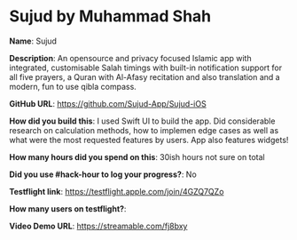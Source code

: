 # Sujud by Muhammad Shah

**Name**: Sujud

**Description**: An opensource and privacy focused Islamic app with integrated, customisable Salah timings with built-in notification support for all five prayers, a Quran with Al-Afasy recitation and also translation and a modern, fun to use qibla compass.

**GitHub URL**: https://github.com/Sujud-App/Sujud-iOS

**How did you build this**: I used Swift UI to build the app. Did considerable research on calculation methods, how to implemen edge cases as well as what were the most requested features by users. App also features widgets!

**How many hours did you spend on this**: 30ish hours not sure on total

**Did you use #hack-hour to log your progress?**: No

**Testflight link**: https://testflight.apple.com/join/4GZQ7QZo

**How many users on testflight?**: 

**Video Demo URL**: https://streamable.com/fj8bxy
